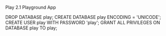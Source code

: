 Play 2.1 Playground App

DROP DATABASE play;
CREATE DATABASE play ENCODING = 'UNICODE';
CREATE USER play WITH PASSWORD 'play';
GRANT ALL PRIVILEGES ON DATABASE play TO play;
